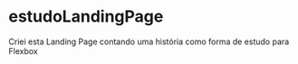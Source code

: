 # estudoLandingPage
Criei esta Landing Page contando uma história como forma de estudo para Flexbox
